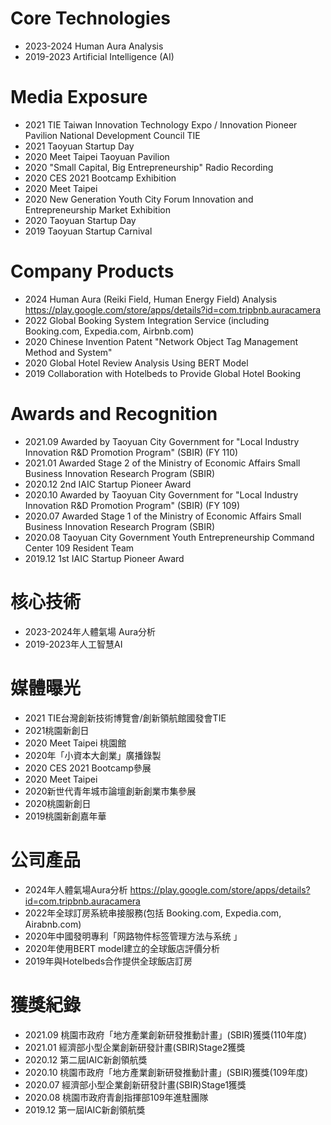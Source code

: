 
# Core Technologies
* 2023-2024 Human Aura Analysis 
* 2019-2023 Artificial Intelligence (AI)


# Media Exposure
* 2021 TIE Taiwan Innovation Technology Expo / Innovation Pioneer Pavilion National Development Council TIE
* 2021 Taoyuan Startup Day
* 2020 Meet Taipei Taoyuan Pavilion
* 2020 "Small Capital, Big Entrepreneurship" Radio Recording
* 2020 CES 2021 Bootcamp Exhibition
* 2020 Meet Taipei
* 2020 New Generation Youth City Forum Innovation and Entrepreneurship Market Exhibition
* 2020 Taoyuan Startup Day
* 2019 Taoyuan Startup Carnival

# Company Products
* 2024 Human Aura (Reiki Field, Human Energy Field) Analysis https://play.google.com/store/apps/details?id=com.tripbnb.auracamera
* 2022 Global Booking System Integration Service (including Booking.com, Expedia.com, Airbnb.com)
* 2020 Chinese Invention Patent "Network Object Tag Management Method and System"
* 2020 Global Hotel Review Analysis Using BERT Model
* 2019 Collaboration with Hotelbeds to Provide Global Hotel Booking

# Awards and Recognition
* 2021.09 Awarded by Taoyuan City Government for "Local Industry Innovation R&D Promotion Program" (SBIR) (FY 110)
* 2021.01 Awarded Stage 2 of the Ministry of Economic Affairs Small Business Innovation Research Program (SBIR)
* 2020.12 2nd IAIC Startup Pioneer Award
* 2020.10 Awarded by Taoyuan City Government for "Local Industry Innovation R&D Promotion Program" (SBIR) (FY 109)
* 2020.07 Awarded Stage 1 of the Ministry of Economic Affairs Small Business Innovation Research Program (SBIR)
* 2020.08 Taoyuan City Government Youth Entrepreneurship Command Center 109 Resident Team
* 2019.12 1st IAIC Startup Pioneer Award

# 核心技術
* 2023-2024年人體氣場 Aura分析
* 2019-2023年人工智慧AI
 
# 媒體曝光
* 2021 TIE台灣創新技術博覽會/創新領航館國發會TIE
* 2021桃園新創日
* 2020 Meet Taipei 桃園館
* 2020年「小資本大創業」廣播錄製
* 2020 CES 2021 Bootcamp參展
* 2020 Meet Taipei 
* 2020新世代青年城市論壇創新創業市集參展
* 2020桃園新創日
* 2019桃園新創嘉年華

# 公司產品
* 2024年人體氣場Aura分析 https://play.google.com/store/apps/details?id=com.tripbnb.auracamera
* 2022年全球訂房系統串接服務(包括 Booking.com, Expedia.com, Airabnb.com)
* 2020年中國發明專利「网路物件标签管理方法与系统 」
* 2020年使用BERT model建立的全球飯店評價分析
* 2019年與Hotelbeds合作提供全球飯店訂房
 
# 獲獎紀錄
* 2021.09 桃園市政府「地方產業創新研發推動計畫」(SBIR)獲獎(110年度)
* 2021.01 經濟部小型企業創新研發計畫(SBIR)Stage2獲獎
* 2020.12 第二屆IAIC新創領航獎
* 2020.10 桃園市政府「地方產業創新研發推動計畫」(SBIR)獲獎(109年度)
* 2020.07 經濟部小型企業創新研發計畫(SBIR)Stage1獲獎
* 2020.08 桃園市政府青創指揮部109年進駐團隊
* 2019.12 第一屆IAIC新創領航獎
